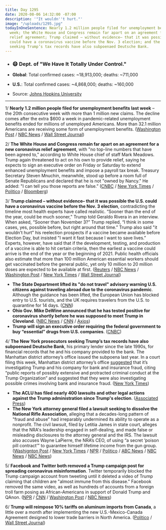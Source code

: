```yaml
---
title: Day 1295
date: 2020-08-06 14:32:00 -07:00
description: '"It wouldn''t hurt."'
image: "/uploads/1295.jpg"
todayInOneSentence: Nearly 1.2 million people filed for unemployment benefits last
  week; the White House and Congress remain far apart on an agreement for a new coronavirus
  relief agreement; Trump claimed – without evidence– that it was possible the U.S.
  could have a coronavirus vaccine before the Nov. 3 election; and the New York prosecutors
  seeking Trump’s tax records have also subpoenaed Deutsche Bank.
---
```


* ### 😷 Dept. of "We Have It Totally Under Control."

* **Global**: Total confirmed cases: \~18,913,000; deaths: \~711,000

* **U.S.**: Total confirmed cases: \~4,868,000; deaths: \~160,000

* Source: [Johns Hopkins University](https://coronavirus.jhu.edu/map.html)

---

1/ **Nearly 1.2 million people filed for unemployment benefits last week** – the 20th consecutive week with more than 1 million new claims. The decline comes after the extra $600 a week in pandemic-related unemployment benefits ended for millions of unemployed Americans. More than 32.1 million Americans are receiving some form of unemployment benefits. ([Washington Post](https://www.washingtonpost.com/business/2020/08/06/20th-straight-week-more-than-1-million-americans-filed-jobless-claims-even-enhanced-benefits-expired/) / [NBC News](https://www.nbcnews.com/business/business-news/around-1-1-million-people-filed-unemployment-benefits-first-time-n1235990) / [Wall Street Journal](https://www.wsj.com/articles/jobs-report-unemployment-benefit-claims-coronavirus-08-06-2020-11596675422?mod=hp_lead_pos1))

2/ **The White House and Congress remain far apart on an agreement for a new coronavirus relief agreement**, with "no top-line numbers that have been agreed to," according to White House chief of staff Mark Meadows. Trump again threatened to act on his own to provide relief, saying he expects to sign an executive order on Friday or Saturday to extend enhanced unemployment benefits and impose a payroll tax break. Treasury Secretary Steven Mnuchin, meanwhile, stood up before a room full of Senate Republicans and declared that he is not "owned by Nancy." He added: "I can tell you those reports are false.” ([CNBC](https://www.cnbc.com/2020/08/06/coronavirus-stimulus-updates-mcconnell-thinks-dems-gop-will-reach-deal.html) / [New York Times](https://www.nytimes.com/2020/08/05/us/politics/congress-coronavirus-stimulus.html?action=click&module=RelatedLinks&pgtype=Article) / [Politico](https://www.politico.com/news/2020/08/06/nancy-pelosi-coronavirus-relief-bill-391963) / [Bloomberg](https://www.bloomberg.com/news/articles/2020-08-06/trump-says-he-may-sign-unemployment-benefit-extension-on-friday?srnd=premium&sref=MIBMEEoj))

3/ **Trump claimed – without evidence– that it was possible the U.S. could have a coronavirus vaccine before the Nov. 3 election**, contradicting the timeline most health experts have called realistic. “Sooner than the end of the year, could be much sooner,” Trump told Geraldo Rivera in an interview. When asked, “Sooner than November 3?” Trump replied, “I think in some cases, yes, possible before, but right around that time.” Trump also said "it wouldn’t hurt” his reelection prospects if a vaccine became available before Election Day, but insisted "I want it fast because I want to save lives.” Experts, however, have said that if the development, testing, and production of a vaccine is able to hit certain criteria, then the earliest a vaccine could arrive is the end of the year or the beginning of 2021. Public health officials also estimate that more than 100 million American essential workers should get vaccinated before the general public, yet only 10 million to 20 million doses are expected to be available at first. ([Reuters](https://www.reuters.com/article/us-health-coronavirus-trump-vaccine/trump-says-coronavirus-vaccine-possible-before-nov-3-idUSKCN25221Q) / [NBC News](https://www.nbcnews.com/politics/white-house/trump-says-without-evidence-vaccine-could-be-ready-election-day-n1236029) / [Washington Post](https://www.washingtonpost.com/nation/2020/08/06/coronavirus-covid-live-updates-us/) / [New York Times](https://www.nytimes.com/2020/08/06/world/coronavirus-covid.html?action=click&module=Top%20Stories&pgtype=Homepage#link-3719bb21) / [Wall Street Journal](https://www.wsj.com/articles/early-coronavirus-vaccine-supplies-likely-wont-be-enough-for-everyone-at-high-risk-11596706202?mod=hp_lead_pos6))

* **The State Department lifted its "do not travel" advisory warning U.S. citizens against traveling abroad due to the coronavirus pandemic**. Although the guidance has been lifted, the European Union has blocked entry to U.S. tourists, and the UK requires travelers from the U.S. to quarantine for 14 days. ([CNN](https://www.cnn.com/2020/08/06/politics/state-department-level-4-advisory-lifted/index.html))
* **Ohio Gov. Mike DeWine announced that he has tested positive for coronavirus shortly before he was supposed to meet Trump in Cleveland**. ([NBC News](https://www.nbcnews.com/politics/politics-news/ohio-gov-mike-dewine-tests-positive-coronavirus-n1236052) / [CNN](https://www.cnn.com/2020/08/06/politics/mike-dewine-coronavirus/index.html) / [Axios](https://www.axios.com/ohio-mike-dewine-coroanvirus-6f95a8ce-95cb-4d8f-b845-726982570e39.html))
* **Trump will sign an executive order requiring the federal government to buy “essential” drugs from U.S. companies**. ([CNBC](https://www.cnbc.com/2020/08/06/trump-to-sign-executive-order-requiring-us-to-buy-essential-drugs-from-american-companies.html))

4/ **The New York prosecutors seeking Trump’s tax records have also subpoenaed Deutsche Bank**, his primary lender since the late 1990s, for financial records that he and his company provided to the bank. The Manhattan district attorney’s office issued the subpoena last year. In a court filing this week, Manhattan district attorney’s office [suggested](https://whatthefuckjusthappenedtoday.com/2020/08/03/day-1292/#4-the-manhattan-district-attorney%E2%80%99s) that it’s investigating Trump and his company for bank and insurance fraud, citing “public reports of possibly extensive and protracted criminal conduct at the Trump Organization” and suggested that they were also investigating possible crimes involving bank and insurance fraud. ([New York Times](https://www.nytimes.com/2020/08/05/nyregion/trump-taxes-vance-deutsche-bank.html))

* **The ACLU has filed nearly 400 lawsuits and other legal actions against the Trump administration since Trump's election**. ([Associated Press](https://apnews.com/81f61e7d5c381b707bd21efc9a704e93))
* **The New York attorney general filed a lawsuit seeking to dissolve the National Rifle Association**, alleging that a decades-long pattern of "fraud and abuse" had irreparably undermined its ability to operate as a nonprofit. The civil lawsuit, filed by Letitia James in state court, alleges that the NRA's leadership engaged in self-dealing, and made false or misleading disclosures to the attorney general and the IRS. The lawsuit also accuses Wayne LaPierre, the NRA’s CEO, of using “a secret ‘poison pill contract’” to guarantee himself lifetime income from the gun group. ([Washignton Post](https://www.washingtonpost.com/politics/nra-lapierre-ny-attorney-general/2020/08/06/8e389794-d794-11ea-930e-d88518c57dcc_story.html) / [New York Times](https://www.nytimes.com/2020/08/06/us/ny-nra-lawsuit-letitia-james.html) / [NPR](https://www.npr.org/2020/08/06/899712823/new-york-attorney-general-moves-to-dissolve-the-nra-after-fraud-investigation) / [Politico](https://www.politico.com/news/2020/08/06/nra-dissolve-ny-ag-392270) / [ABC News](https://abcnews.go.com/Politics/ny-attorney-general-lawsuit-seeks-dissolve-national-rifle/story?id=72202933) / [NBC News](https://www.nbcnews.com/politics/politics-news/new-york-attorney-general-letitia-james-files-lawsuit-dissolve-nra-n1236009) / [NBC News](https://www.nbcnews.com/politics/politics-news/new-york-attorney-general-letitia-james-files-lawsuit-dissolve-nra-n1236009))

5/ **Facebook and Twitter both removed a Trump campaign post for spreading coronavirus misinformation**. Twitter temporarily blocked the Trump campaign account from tweeting until it deleted a video of Trump claiming that children are "almost immune from this disease." Facebook removed the same video, as well as hundreds of accounts from a foreign troll farm posing as African-Americans in support of Donald Trump and QAnon. ([NPR](https://www.npr.org/2020/08/05/899558311/facebook-removes-trump-post-over-false-claim-about-children-and-covid-19) / [CNN](https://www.cnn.com/2020/08/05/tech/twitter-trump-restrict/index.html) / [Washington Post](https://www.washingtonpost.com/technology/2020/08/05/trump-post-removed-facebook/) / [NBC News](https://www.nbcnews.com/tech/tech-news/facebook-removes-troll-farm-posing-african-american-support-donald-trump-n1236056))

6/ **Trump will reimpose 10% tariffs on aluminum imports from Canada**, a little over a month after implementing the new U.S.-Mexico-Canada Agreement designed to lower trade barriers in North America. ([Politico](https://www.politico.com/news/2020/08/06/trump-canada-aluminum-tariffs-392386) / [Wall Street Journal](https://www.wsj.com/articles/trump-to-reimpose-aluminum-tariffs-on-canada-11596747137?mod=breakingnews))